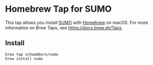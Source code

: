 # Homebrew Tap for SUMO

This tap allows you install [SUMO](http://sumo.dlr.de) with [Homebrew](https://brew.sh/) on macOS.
For more information on Brew Taps, see https://docs.brew.sh/Taps.

## Install

    brew tap schwamborn/sumo
    brew install sumo
